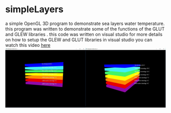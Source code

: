 # simpleLayers
a simple OpenGL 3D program to demonstrate sea layers water temperature. 
this program was written to demonstrate some of the functions of the GLUT and GLEW libraries . 
this code was written on visual studio for more details on how to setup the GLEW and GLUT libraries in visual studio you can watch this video [here](https://www.youtube.com/watch?v=8p76pJsUP44)
![](https://github.com/daniMusli/simpleLayers/blob/master/img.jpg)

